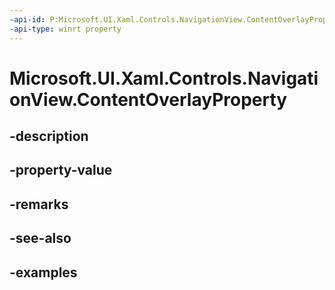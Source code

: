 ```yaml
---
-api-id: P:Microsoft.UI.Xaml.Controls.NavigationView.ContentOverlayProperty
-api-type: winrt property
---
```


<!-- Property syntax.
public DependencyProperty ContentOverlayProperty { get; }
-->

# Microsoft.UI.Xaml.Controls.NavigationView.ContentOverlayProperty

## -description

## -property-value

## -remarks

## -see-also

## -examples

